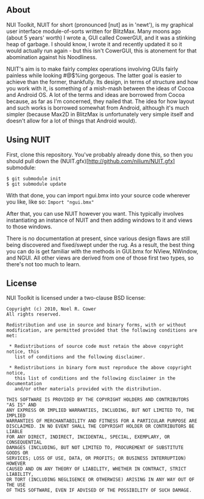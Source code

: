 ## About

NUI Toolkit, NUIT for short (pronounced [nut] as in 'newt'),
is my graphical user interface module-of-sorts written for
BlitzMax.  Many moons ago (about 5 years' worth) I wrote a,
GUI called CowerGUI, and it was a stinking heap of garbage.
I should know, I wrote it and recently updated it so it would
actually run again - but this isn't CowerGUI, this is atonement
for that abomination against his Noodliness.

NUIT's aim is to make fairly complex operations involving GUIs
fairly painless while looking #@$%ing gorgeous.  The latter
goal is easier to achieve than the former, thankfully.  Its
design, in terms of structure and how you work with it, is
something of a mish-mash between the ideas of Cocoa and Android
OS.  A lot of the terms and ideas are borrowed from Cocoa
because, as far as I'm concerned, they nailed that.  The idea
for how layout and such works is borrowed somewhat from Android,
although it's much simpler (because Max2D in BlitzMax is
unfortunately very simple itself and doesn't allow for a lot of
things that Android would).

## Using NUIT

First, clone this repository.  You've probably already done this,
so then you should pull down the
(NUIT.gfx)[http://github.com/nilium/NUIT.gfx] submodule:

    $ git submodule init
	$ git submodule update

With that done, you can import ngui.bmx into your source code
wherever you like, like so: `Import "ngui.bmx"`

After that, you can use NUIT however you want.  This typically
involves instantiating an instance of NUIT and then adding
windows to it and views to those windows.

There is no documentation at present, since various design flaws
are still being discovered and fixed/swept under the rug.  As a
result, the best thing you can do is get familiar with the methods
in GUI.bmx for NView, NWindow, and NGUI.  All other views are
derived from one of those first two types, so there's not too much
to learn.

## License

NUI Toolkit is licensed under a two-clause BSD license:

    Copyright (c) 2010, Noel R. Cower
    All rights reserved.
    
    Redistribution and use in source and binary forms, with or without 
    modification, are permitted provided that the following conditions are met:
    
     * Redistributions of source code must retain the above copyright notice, this 
       list of conditions and the following disclaimer.
    
     * Redistributions in binary form must reproduce the above copyright notice, 
       this list of conditions and the following disclaimer in the documentation 
       and/or other materials provided with the distribution.
    
    THIS SOFTWARE IS PROVIDED BY THE COPYRIGHT HOLDERS AND CONTRIBUTORS "AS IS" AND 
    ANY EXPRESS OR IMPLIED WARRANTIES, INCLUDING, BUT NOT LIMITED TO, THE IMPLIED 
    WARRANTIES OF MERCHANTABILITY AND FITNESS FOR A PARTICULAR PURPOSE ARE 
    DISCLAIMED. IN NO EVENT SHALL THE COPYRIGHT HOLDER OR CONTRIBUTORS BE LIABLE 
    FOR ANY DIRECT, INDIRECT, INCIDENTAL, SPECIAL, EXEMPLARY, OR CONSEQUENTIAL 
    DAMAGES (INCLUDING, BUT NOT LIMITED TO, PROCUREMENT OF SUBSTITUTE GOODS OR 
    SERVICES; LOSS OF USE, DATA, OR PROFITS; OR BUSINESS INTERRUPTION) HOWEVER 
    CAUSED AND ON ANY THEORY OF LIABILITY, WHETHER IN CONTRACT, STRICT LIABILITY, 
    OR TORT (INCLUDING NEGLIGENCE OR OTHERWISE) ARISING IN ANY WAY OUT OF THE USE 
    OF THIS SOFTWARE, EVEN IF ADVISED OF THE POSSIBILITY OF SUCH DAMAGE.
